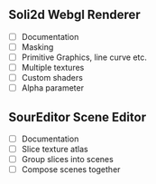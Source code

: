 ## Soli2d Webgl Renderer

- [ ] Documentation
- [ ] Masking
- [ ] Primitive Graphics, line curve etc.
- [ ] Multiple textures
- [ ] Custom shaders
- [ ] Alpha parameter

## SourEditor Scene Editor

- [ ] Documentation
- [ ] Slice texture atlas
- [ ] Group slices into scenes
- [ ] Compose scenes together

